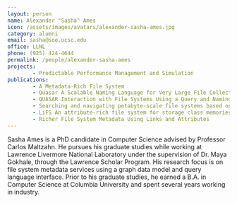 ```yaml
---
layout: person
name: Alexander "Sasha" Ames
icon: /assets/images/avatars/alexander-sasha-ames.jpg
category: alumni
email: sasha@soe.ucsc.edu
office: LLNL
phone: (925) 424-4644
permalink: /people/alexander-sasha-ames
projects:
        - Predictable Performance Management and Simulation
publications:
        - A Metadata-Rich File System
        - Quasar A Scalable Naming Language for Very Large File Collections
        - QUASAR Interaction with File Systems Using a Query and Naming Language
        - Searching and navigating petabyte-scale file systems based on facets
        - LiFS An attribute-rich file system for storage class memories
        - Richer File System Metadata Using Links and Attributes    
---
```


Sasha Ames is a PhD candidate in Computer Science advised by Professor Carlos
Maltzahn. He pursues his graduate studies while working at Lawrence Livermore
National Laboratory under the supervision of Dr. Maya Gokhale, through the
Lawrence Scholar Program. His research focus is on file system metadata services
using a graph data model and query language interface. Prior to his graduate
studies, he earned a B.A. in Computer Science at Columbia University and spent
several years working in industry.
